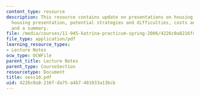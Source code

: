 ```yaml
---
content_type: resource
description: This resource contains update on presentations on housing group, preliminary
  housing presentation, potential strategies and difficulties, costs and financing
  and a summary.
file: /media/courses/11-945-katrina-practicum-spring-2006/4226c0a8216fda75a4b7481033a13bcb_sess10.pdf
file_type: application/pdf
learning_resource_types:
- Lecture Notes
ocw_type: OCWFile
parent_title: Lecture Notes
parent_type: CourseSection
resourcetype: Document
title: sess10.pdf
uid: 4226c0a8-216f-da75-a4b7-481033a13bcb
---
```

